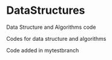 DataStructures
==============

Data Structure and Algorithms code


Codes for data structure and algorithms

Code added in mytestbranch
